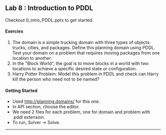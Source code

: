 ## Lab 8 : Introduction to PDDL
Checkout 0_intro_PDDL.pptx to get started.
#### Exercies
1. The domain is a simple trucking domain with three types of objects: trucks, cities, and packages. Define this planning domain using PDDL. Test your domain on a problem that requires moving packages from one location to another. 
2. In the "Block World“, the goal is to move blocks in a world with two locations to achieve a specific desired state or configuration.
3. Harry Potter Problem: Model this problem in PDDL and check can Harry kill the person who need not to be named?

#### Getting Started 
- Used  http://planning.domains/ for this one.
- In API section, choose the editor.
- We need 2 files for each problem, one for domain and problem with .pddl extension.
- To run, Solver → Solve.

---
